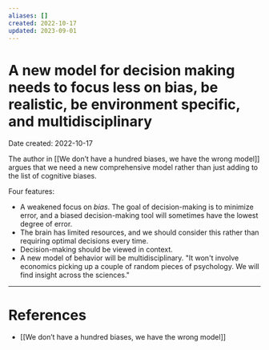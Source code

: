 ```yaml
---
aliases: []
created: 2022-10-17
updated: 2023-09-01
---
```


# A new model for decision making needs to focus less on bias, be realistic, be environment specific, and multidisciplinary
Date created: 2022-10-17

The author in [[We don’t have a hundred biases, we have the wrong model]] argues that we need a new comprehensive model rather than just adding to the list of cognitive biases.

Four features:
- A weakened focus on *bias*. The goal of decision-making is to minimize error, and a biased decision-making tool will sometimes have the lowest degree of error.
- The brain has limited resources, and we should consider this rather than requiring optimal decisions every time.
- Decision-making should be viewed in context.
- A new model of behavior will be multidisciplinary. "It won't involve economics picking up a couple of random pieces of psychology. We will find insight across the sciences."

---
# References
* [[We don’t have a hundred biases, we have the wrong model]]